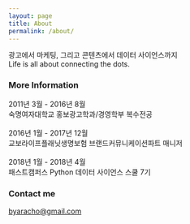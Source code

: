 ```yaml
---
layout: page
title: About
permalink: /about/
---
```


광고에서 마케팅, 그리고 콘텐츠에서 데이터 사이언스까지<br /> 
Life is all about connecting the dots.

### More Information

2011년 3월 - 2016년 8월<br /> 
숙명여자대학교 홍보광고학과/경영학부 복수전공<br /><br /> 
2016년 1월 - 2017년 12월<br /> 
교보라이프플래닛생명보험 브랜드커뮤니케이션파트 매니저<br /><br /> 
2018년 1월 - 2018년 4월<br /> 
패스트캠퍼스 Python 데이터 사이언스 스쿨 7기

### Contact me

[byaracho@gmail.com](mailto:byaracho@gmail.com)